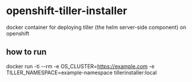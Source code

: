 # openshift-tiller-installer
docker container for deploying tiller (the helm server-side component) on openshift

## how to run 

docker run -ti --rm -e OS_CLUSTER=https://example.com -e TILLER_NAMESPACE=example-namespace tillerinstaller:local
